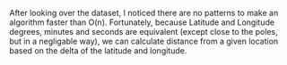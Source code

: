 After looking over the dataset, I noticed there are no patterns to make an algorithm faster than O(n). Fortunately, because Latitude and Longitude degrees, minutes and seconds are equivalent (except close to the poles, but in a negligable way), we can calculate distance from a given location based on the delta of the latitude and longitude.